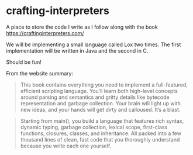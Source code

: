 # crafting-interpreters
A place to store the code I write as I follow along with the book https://craftinginterpreters.com/

We will be implementing a small language called Lox two times. The first implementation will be written in Java and the second in C.

Should be fun!

From the website summary:

> This book contains everything you need to implement a full-featured, efficient scripting language. You’ll learn both high-level concepts around parsing and semantics and gritty details like bytecode representation and garbage collection. Your brain will light up with new ideas, and your hands will get dirty and calloused. It’s a blast.

> Starting from main(), you build a language that features rich syntax, dynamic typing, garbage collection, lexical scope, first-class functions, closures, classes, and inheritance. All packed into a few thousand lines of clean, fast code that you thoroughly understand because you write each one yourself.


